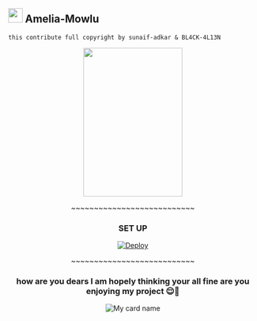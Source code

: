 ## <img src="https://github.com/TheDudeThatCode/TheDudeThatCode/blob/master/Assets/Angel.gif" width="29px"> Amelia-Mowlu 
```this contribute full copyright by sunaif-adkar & BL4CK-4L13N```

<div align="center">
  <img border-radius: 15px src="https://telegra.ph/file/7a027595c903f8cb9b35b.png" width="200" height="300"/>
  <p align="center">
~~~~~~~~~~~~~~~~~~~~~~~~~~~


### SET UP

[![Deploy](https://www.herokucdn.com/deploy/button.svg)](https://heroku.com/deploy?template=https://github.com/sunaif-adkar/Amelia-Mowlu.git)
<p align="center">
~~~~~~~~~~~~~~~~~~~~~~~~~~~



### how are you dears I am hopely thinking your all fine are you enjoying my project 😌🤹



![My card name](https://cardivo.vercel.app/api?name=Amelia-Mowlu&description=TelegramBot,%20WELCOME%20TO%20di%20github%20sunaif-adkar%20&image=https://telegra.ph/file/7a027595c903f8cb9b35b.png?v=4&backgroundColor=%23ecf0f1&instagram=sunaif_adkar&instagram=___.4kr___&pattern=leaf&colorPattern=%23eaeaea)




